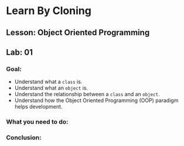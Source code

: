 # Learn By Cloning
## Lesson: Object Oriented Programming
## Lab: 01

### Goal:
- Understand what a `class` is.
- Understand what an `object` is.
- Understand the relationship between a `class` and an `object`.
- Understand how the Object Oriented Programming (OOP) paradigm helps development.

### What you need to do:


### Conclusion: